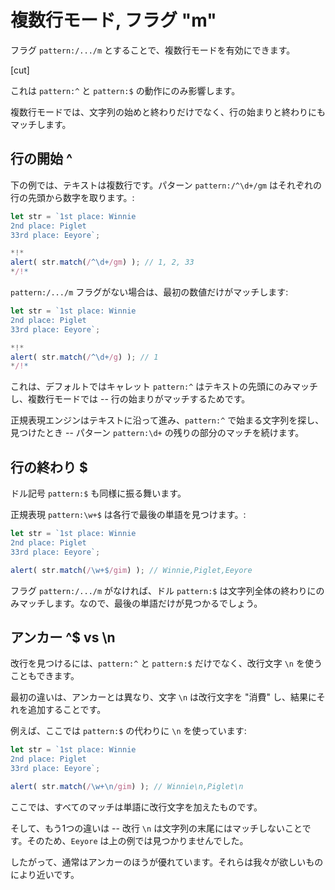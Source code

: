 # 複数行モード, フラグ "m"

フラグ `pattern:/.../m` とすることで、複数行モードを有効にできます。

[cut]

これは `pattern:^` と `pattern:$` の動作にのみ影響します。

複数行モードでは、文字列の始めと終わりだけでなく、行の始まりと終わりにもマッチします。

## 行の開始 ^

下の例では、テキストは複数行です。パターン `pattern:/^\d+/gm` はそれぞれの行の先頭から数字を取ります。:

```js run
let str = `1st place: Winnie
2nd place: Piglet
33rd place: Eeyore`;

*!*
alert( str.match(/^\d+/gm) ); // 1, 2, 33
*/!*
```

`pattern:/.../m` フラグがない場合は、最初の数値だけがマッチします:


```js run
let str = `1st place: Winnie
2nd place: Piglet
33rd place: Eeyore`;

*!*
alert( str.match(/^\d+/g) ); // 1
*/!*
```

これは、デフォルトではキャレット `pattern:^` はテキストの先頭にのみマッチし、複数行モードでは -- 行の始まりがマッチするためです。

正規表現エンジンはテキストに沿って進み、`pattern:^` で始まる文字列を探し、見つけたとき -- パターン `pattern:\d+` の残りの部分のマッチを続けます。

## 行の終わり $

ドル記号 `pattern:$` も同様に振る舞います。

正規表現 `pattern:\w+$` は各行で最後の単語を見つけます。:

```js run
let str = `1st place: Winnie
2nd place: Piglet
33rd place: Eeyore`;

alert( str.match(/\w+$/gim) ); // Winnie,Piglet,Eeyore
```

フラグ `pattern:/.../m` がなければ、ドル `pattern:$` は文字列全体の終わりにのみマッチします。なので、最後の単語だけが見つかるでしょう。

## アンカー ^$ vs \n

改行を見つけるには、`pattern:^` と `pattern:$` だけでなく、改行文字 `\n` を使うこともできます。

最初の違いは、アンカーとは異なり、文字 `\n` は改行文字を "消費" し、結果にそれを追加することです。

例えば、ここでは `pattern:$` の代わりに `\n` を使っています:

```js run
let str = `1st place: Winnie
2nd place: Piglet
33rd place: Eeyore`;

alert( str.match(/\w+\n/gim) ); // Winnie\n,Piglet\n
```

ここでは、すべてのマッチは単語に改行文字を加えたものです。

そして、もう1つの違いは -- 改行 `\n` は文字列の末尾にはマッチしないことです。そのため、`Eeyore` は上の例では見つかりませんでした。

したがって、通常はアンカーのほうが優れています。それらは我々が欲しいものにより近いです。
